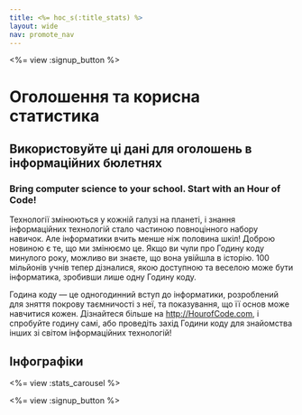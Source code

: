 ```yaml
---
title: <%= hoc_s(:title_stats) %>
layout: wide
nav: promote_nav
---
```



<a id="blurb"></a>

<%= view :signup_button %>

# Оголошення та корисна статистика

## Використовуйте ці дані для оголошень в інформаційних бюлетнях

### Bring computer science to your school. Start with an Hour of Code!

Технології змінюються у кожній галузі на планеті, і знання інформаційних технологій стало частиною повноцінного набору навичок. Але інформатики вчить менше ніж половина шкіл! Доброю новиною є те, що ми змінюємо це. Якщо ви чули про Годину коду минулого року, можливо ви знаєте, що вона увійшла в історію. 100 мільйонів учнів тепер дізналися, якою доступною та веселою може бути інформатика, зробивши лише одну Годину коду.

Година коду — це одногодинний вступ до інформатики, розроблений для зняття покрову таємничості з неї, та показування, що її основ може навчитися кожен. Дізнайтеся більше на <http://HourofCode.com>, і спробуйте годину самі, або проведіть захід Години коду для знайомства інших зі світом інформаційних технологій!

<a id="infographics"></a>

## Інфографіки

<%= view :stats_carousel %>

<%= view :signup_button %>